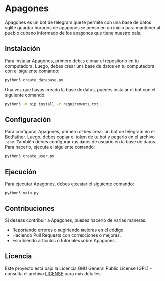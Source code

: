 # Apagones

Apagones es un bot de telegram que te permite con una base de datos sqlite guardar horarios de apagones 
se pensó en un inicio para mantener al pueblo cubano informado de los apagones que tiene nuestro país.

## Instalación

Para instalar Apagones, primero debes clonar el repositorio en tu computadora. Luego, debes crear una base de datos en tu computadora con el siguiente comando:

```bash
python3 create_database.py
```

Una vez que hayas creado la base de datos, puedes instalar el bot con el siguiente comando:

```bash
python3 -m pip install -r requirements.txt
```

## Configuración

Para configurar Apagones, primero debes crear un bot de telegram en el [BotFather](https://t.me/BotFather). Luego, debes copiar el token de tu bot y pegarlo en el archivo `.env`. También debes configurar tus datos de usuario en la base de datos. Para hacerlo, ejecuta el siguiente comando:

```bash
python3 create_user.py
```

## Ejecución

Para ejecutar Apagones, debes ejecutar el siguiente comando:

```bash
python3 main.py
```

## Contribuciones

Si deseas contribuir a Apagones, puedes hacerlo de varias maneras:

- Reportando errores o sugiriendo mejoras en el código.
- Haciendo Pull Requests con correcciones o mejoras.
- Escribiendo artículos o tutoriales sobre Apagones.

## Licencia

Este proyecto está bajo la Licencia GNU General Public License (GPL) - consulta el archivo [LICENSE](LICENSE) para más detalles.
